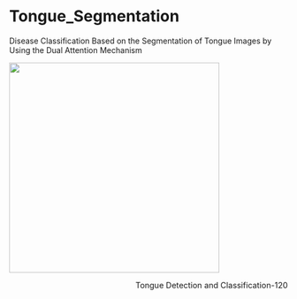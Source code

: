 # Tongue_Segmentation
Disease Classification Based on the Segmentation of Tongue Images by Using the Dual Attention Mechanism


<div align="center">
  <div style="float:left;margin-right:10px;">
  <img src="https://github.com/Hamed-Aghapanah/Tongue_Segmentation/blob/main/Tounge2.gif" width="380px"><br>
  </div>
  <div style="float:right;margin-right:0px;">
    <p style="font-size:1.5vw;"> Tongue Detection and Classification-120</p>
  </div>
</div>
